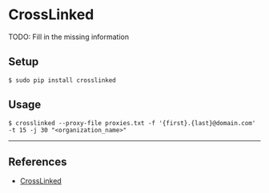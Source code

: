 # CrossLinked

TODO: Fill in the missing information

## Setup

`$ sudo pip install crosslinked`

## Usage

`$ crosslinked --proxy-file proxies.txt -f '{first}.{last}@domain.com' -t 15 -j 30 "<organization_name>"`

---
## References

- [CrossLinked](https://github.com/m8sec/CrossLinked)